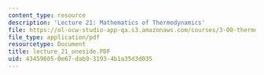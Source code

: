 ```yaml
---
content_type: resource
description: 'Lecture 21: Mathematics of Thermodynamics'
file: https://ol-ocw-studio-app-qa.s3.amazonaws.com/courses/3-00-thermodynamics-of-materials-fall-2002/434596050e67dab931934b1a35d3d035_lecture_21_oneside.PDF
file_type: application/pdf
resourcetype: Document
title: lecture_21_oneside.PDF
uid: 43459605-0e67-dab9-3193-4b1a35d3d035
---
```

